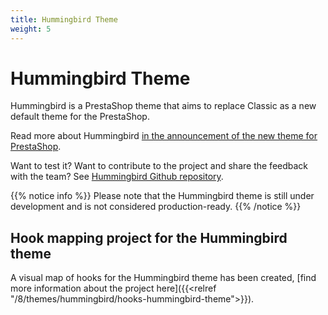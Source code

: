 ```yaml
---
title: Hummingbird Theme
weight: 5
---
```


# Hummingbird Theme

Hummingbird is a PrestaShop theme that aims to replace Classic as a new default theme for the PrestaShop. 

Read more about Hummingbird [in the announcement of the new theme for PrestaShop](https://build.prestashop-project.org/news/2022/new-theme-announce/).

Want to test it? Want to contribute to the project and share the feedback with the team? See [Hummingbird Github repository](https://github.com/PrestaShop/hummingbird).

{{% notice info %}}
Please note that the Hummingbird theme is still under development and is not considered production-ready.
{{% /notice %}}

## Hook mapping project for the Hummingbird theme

A visual map of hooks for the Hummingbird theme has been created, [find more information about the project here]({{<relref "/8/themes/hummingbird/hooks-hummingbird-theme">}}).

